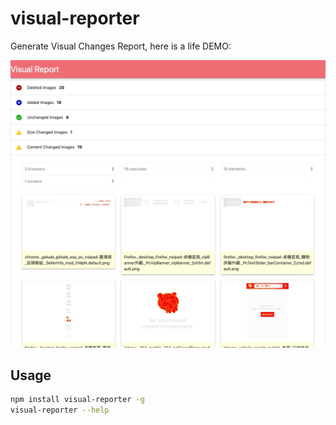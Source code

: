 visual-reporter
===============

Generate Visual Changes Report, here is a life DEMO:

<a href="https://zordius.github.io/visual-reporter/"><img src="example1.jpg" /></a>

Usage
-----

```sh
npm install visual-reporter -g
visual-reporter --help
```
